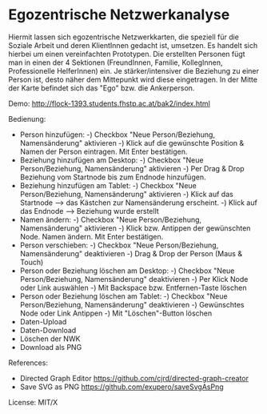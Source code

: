 Egozentrische Netzwerkanalyse
======================

Hiermit lassen sich egozentrische Netzwerkkarten, die speziell für die Soziale Arbeit und deren KlientInnen gedacht ist, umsetzen. Es handelt sich hierbei um einen vereinfachten Prototypen. Die erstellten Personen fügt man in einen der 4 Sektionen (FreundInnen, Familie, KollegInnen, Professionelle HelferInnen) ein. Je stärker/intensiver die Beziehung zu einer Person ist, desto näher dem Mittepunkt wird diese eingetragen. In der Mitte der Karte befindet sich das "Ego" bzw. die Ankerperson. 

Demo: http://flock-1393.students.fhstp.ac.at/bak2/index.html

Bedienung:

* Person hinzufügen: 
     -) Checkbox "Neue Person/Beziehung, Namensänderung" aktivieren
     -) Klick auf die gewünschte Position & Namen der Person eintragen. Mit Enter bestätigen.
* Beziehung hinzufügen am Desktop: 
     -) Checkbox "Neue Person/Beziehung, Namensänderung" aktivieren
     -) Per Drag & Drop Beziehung vom Startnode bis zum Endnode hinzufügen.
* Beziehung hinzufügen am Tablet: 
     -) Checkbox "Neue Person/Beziehung, Namensänderung" aktivieren
     -) Klick auf das Startnode --> das Kästchen zur Namensänderung erscheint. 
     -) Klick auf das Endnode --> Beziehung wurde erstellt
* Namen ändern:
     -) Checkbox "Neue Person/Beziehung, Namensänderung" aktivieren
     -) Klick bzw. Antippen der gewünschten Node. Namen ändern. Mit Enter bestätigen.
* Person verschieben: 
     -) Checkbox "Neue Person/Beziehung, Namensänderung" deaktivieren
     -) Drag & Drop der Person (Maus & Touch)
* Person oder Beziehung löschen am Desktop:
     -) Checkbox "Neue Person/Beziehung, Namensänderung" deaktivieren
     -) Per Klick Node oder Link auswählen
     -) Mit Backspace bzw. Entfernen-Taste löschen
* Person oder Beziehung löschen am Tablet:
     -) Checkbox "Neue Person/Beziehung, Namensänderung" deaktivieren
     -) Gewünschtes Node oder Link Antippen
     -) Mit "Löschen"-Button löschen 
* Daten-Upload
* Daten-Download
* Löschen der NWK
* Download als PNG
 

References:
 - Directed Graph Editor https://github.com/cjrd/directed-graph-creator
 - Save SVG as PNG https://github.com/exupero/saveSvgAsPng
 

License: MIT/X







